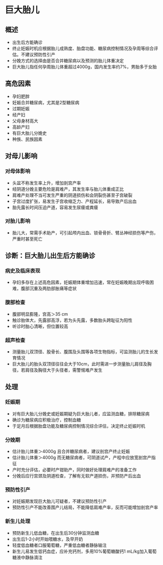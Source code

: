 # 巨大胎儿
## 概述
- 出生后方能确诊
- 终止妊娠时机应根据胎儿成熟度、胎盘功能、糖尿病控制情况及孕周等综合评估。不建议预防性引产
- 分娩方式的选择由是否合并糖尿病以及预测的胎儿体重决定
- 巨大胎儿指任何孕周胎儿体重超过4000g，国内发生率约7%，男胎多于女胎
## 高危因素
- 孕妇肥胖
- 妊娠合并糖尿病，尤其是2型糖尿病
- 过期妊娠
- 经产妇
- 父母身材高大
- 高龄产妇
- 有巨大胎儿分娩史
- 种族、民族因素
## 对母儿影响
### 对母体影响
- 头盆不称发生率上升，增加剖宫产率
- 经阴道分娩主要危险是肩难产，其发生率与胎儿体重成正比
- 肩难产处理不当可发生严重的阴道损伤和会阴裂伤甚至子宫破裂
- 子宫过度扩张，易发生子宫收缩乏力、产程延长，易导致产后出血
- 胎先露长时间压迫产道，容易发生尿瘘或粪瘘
### 对胎儿影响
- 胎儿大，常需手术助产，可引起颅内出血、锁骨骨折、臂丛神经损伤等产伤，严重时甚至死亡
## 诊断：巨大胎儿出生后方能确诊
### 病史及临床表现
- 孕妇多存在上述高危因素，妊娠期体重增加迅速，常在妊娠晚期出现呼吸困难，腹部沉重及两肋部胀痛等症状
### 腹部检查
- 腹部明显膨隆，宫高＞35 cm
- 触诊胎体大，先露部高浮，若为头先露，多数胎头跨耻征为阳性
- 听诊时胎心清晰，但位置较高
### 超声检查
- 测量胎儿双顶径、股骨长、腹围及头围等各项生物指标，可监测胎儿的生长发育情况
- 巨大胎儿的胎头双顶径往往会大于10cm，此时需进一步测量胎儿肩径及胸径，若肩径及胸径大于头径者，需警惕难产发生
## 处理
### 妊娠期
- 对有巨大胎儿分娩史或妊娠期疑为巨大胎儿者，应监测血糖，排除糖尿病
- 确诊为糖尿病应积极治疗，控制血糖
- 于足月后根据胎盘功能及糖尿病控制情况综合评估，决定终止妊娠时机
### 分娩期 
- 估计胎儿体重＞4000g 且合并糖尿病者，建议剖宫产终止妊娠
- 估计胎儿体重＞4000g 而无糖尿病者，可阴道试产，产程中应放宽剖宫产指征
- 产时充分评估，必要时产钳助产，同时做好处理肩难产的准备工作
- 分娩后应行宫颈及阴道检查，了解有无软产道损伤，并预防产后出血
### 预防性引产
- 对妊娠期发现巨大胎儿可疑者，不建议预防性引产
- 预防性引产不能改善围产儿结局，不能降低肩难产率，反而可能增加剖宫产率
### 新生儿处理
- 预防新生儿低血糖，在出生后30分钟监测血糖
- 出生后1-2小时开始喂糖水，及早开奶
- 轻度低血糖者口服葡萄糖，严重低血糖者静脉输注
- 新生儿易发生低钙血症，应补充钙剂，多用10%葡萄糖酸钙1 mL/kg加入葡萄糖液中静脉滴注